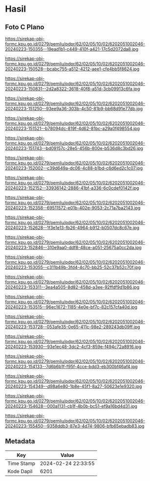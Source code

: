 # Hasil

## Foto C Plano

https://sirekap-obj-formc.kpu.go.id/0279/pemilu/pdpr/62/02/05/10/02/6202051002046-20240223-150355--19ead1b1-c449-410f-a421-17c5d2072da8.jpg

https://sirekap-obj-formc.kpu.go.id/0279/pemilu/pdpr/62/02/05/10/02/6202051002046-20240223-150528--bcabc755-a512-4212-aee1-cfe4bb5f8624.jpg

https://sirekap-obj-formc.kpu.go.id/0279/pemilu/pdpr/62/02/05/10/02/6202051002046-20240223-150831--2d2a8322-3618-40f8-a51d-3cb09913c6fa.jpg

https://sirekap-obj-formc.kpu.go.id/0279/pemilu/pdpr/62/02/05/10/02/6202051002046-20240223-151250--93ee9a36-303b-4c50-81b9-bb68d91e77db.jpg

https://sirekap-obj-formc.kpu.go.id/0279/pemilu/pdpr/62/02/05/10/02/6202051002046-20240223-151521--b78094dc-819f-4d62-81bc-a29a0f498554.jpg

https://sirekap-obj-formc.kpu.go.id/0279/pemilu/pdpr/62/02/05/10/02/6202051002046-20240223-151743--bd09157c-28e5-456b-800e-b536d8c3bd26.jpg

https://sirekap-obj-formc.kpu.go.id/0279/pemilu/pdpr/62/02/05/10/02/6202051002046-20240223-152002--c39d649a-dc06-4c88-b1bd-c6d6ed2c1c07.jpg

https://sirekap-obj-formc.kpu.go.id/0279/pemilu/pdpr/62/02/05/10/02/6202051002046-20240223-152152--33936142-2886-41bf-a336-6c0cdef0142f.jpg

https://sirekap-obj-formc.kpu.go.id/0279/pemilu/pdpr/62/02/05/10/02/6202051002046-20240223-152358--69511572-e01b-402e-9053-2c71a7ba2143.jpg

https://sirekap-obj-formc.kpu.go.id/0279/pemilu/pdpr/62/02/05/10/02/6202051002046-20240223-152628--1f3e1e13-fb26-4964-b912-b0507dc8c67e.jpg

https://sirekap-obj-formc.kpu.go.id/0279/pemilu/pdpr/62/02/05/10/02/6202051002046-20240223-152846--310e9aa0-ddf8-48ce-a051-25675a0cc2da.jpg

https://sirekap-obj-formc.kpu.go.id/0279/pemilu/pdpr/62/02/05/10/02/6202051002046-20240223-153055--c311b49b-3fd4-4c70-bb25-52c37b52c70f.jpg

https://sirekap-obj-formc.kpu.go.id/0279/pemilu/pdpr/62/02/05/10/02/6202051002046-20240223-153311--3ea4a505-8d82-458d-a3ee-92ffdf9d1b86.jpg

https://sirekap-obj-formc.kpu.go.id/0279/pemilu/pdpr/62/02/05/10/02/6202051002046-20240223-153515--96ec1672-1185-4e0e-bf7c-82c157cfa40d.jpg

https://sirekap-obj-formc.kpu.go.id/0279/pemilu/pdpr/62/02/05/10/02/6202051002046-20240223-153728--053afe35-0e65-411c-98e2-289243db09ff.jpg

https://sirekap-obj-formc.kpu.go.id/0279/pemilu/pdpr/62/02/05/10/02/6202051002046-20240223-153930--93e1ec48-3dc2-4cf3-859e-f494c72a8916.jpg

https://sirekap-obj-formc.kpu.go.id/0279/pemilu/pdpr/62/02/05/10/02/6202051002046-20240223-154133--7d6b6b1f-f95f-4cce-bdd3-eb300bf46af4.jpg

https://sirekap-obj-formc.kpu.go.id/0279/pemilu/pdpr/62/02/05/10/02/6202051002046-20240223-154349--d98a6e80-1b8e-45f1-8a27-50623e1e9320.jpg

https://sirekap-obj-formc.kpu.go.id/0279/pemilu/pdpr/62/02/05/10/02/6202051002046-20240223-154628--000a1131-cb1f-4b0b-bc51-ef9a16bd4d31.jpg

https://sirekap-obj-formc.kpu.go.id/0279/pemilu/pdpr/62/02/05/10/02/6202051002046-20240223-155450--9358ddb3-87e3-4d74-9806-bfb65ebadb83.jpg


## Metadata

| Key        | Value               |
| ---------- | ------------------- |
| Time Stamp | 2024-02-24 22:33:55 |
| Kode Dapil | 6201                |



